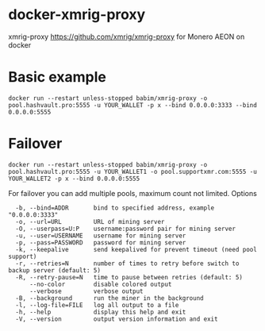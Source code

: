 # docker-xmrig-proxy
xmrig-proxy https://github.com/xmrig/xmrig-proxy for Monero AEON on docker

# Basic example

`docker run --restart unless-stopped babim/xmrig-proxy -o pool.hashvault.pro:5555 -u YOUR_WALLET -p x --bind 0.0.0.0:3333 --bind 0.0.0.0:5555`

# Failover

`docker run --restart unless-stopped babim/xmrig-proxy -o pool.hashvault.pro:5555 -u YOUR_WALLET1 -o pool.supportxmr.com:5555 -u YOUR_WALLET2 -p x --bind 0.0.0.0:5555 `

For failover you can add multiple pools, maximum count not limited.
Options
```
  -b, --bind=ADDR       bind to specified address, example "0.0.0.0:3333"
  -o, --url=URL         URL of mining server
  -O, --userpass=U:P    username:password pair for mining server
  -u, --user=USERNAME   username for mining server
  -p, --pass=PASSWORD   password for mining server
  -k, --keepalive       send keepalived for prevent timeout (need pool support)
  -r, --retries=N       number of times to retry before switch to backup server (default: 5)
  -R, --retry-pause=N   time to pause between retries (default: 5)
      --no-color        disable colored output
      --verbose         verbose output
  -B, --background      run the miner in the background
  -l, --log-file=FILE   log all output to a file
  -h, --help            display this help and exit
  -V, --version         output version information and exit
```
